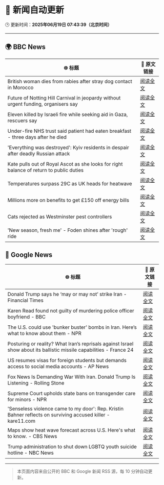 # 🧠 新闻自动更新

🕒 更新时间：**2025年06月19日 07:43:39（北京时间）**

---

## 🌍 BBC News

| 🌐 标题 | 🔗 原文链接 |
|--------|-------------|
| British woman dies from rabies after stray dog contact in Morocco | [阅读全文](https://www.bbc.com/news/articles/c98wyllp170o) |
| Future of Notting Hill Carnival in jeopardy without urgent funding, organisers say | [阅读全文](https://www.bbc.com/news/articles/cq8zxk083qko) |
| Eleven killed by Israeli fire while seeking aid in Gaza, rescuers say | [阅读全文](https://www.bbc.com/news/articles/c7841705x18o) |
| Under-fire NHS trust said patient had eaten breakfast - three days after he died | [阅读全文](https://www.bbc.com/news/articles/cly2r0x9xwlo) |
| 'Everything was destroyed': Kyiv residents in despair after deadly Russian attack | [阅读全文](https://www.bbc.com/news/articles/c98j1y70e95o) |
| Kate pulls out of Royal Ascot as she looks for right balance of return to public duties | [阅读全文](https://www.bbc.com/news/articles/cjrl34rvdxdo) |
| Temperatures surpass 29C as UK heads for heatwave | [阅读全文](https://www.bbc.com/news/articles/c8d6jmmdq5go) |
| Millions more on benefits to get £150 off energy bills | [阅读全文](https://www.bbc.com/news/articles/cx2kym1pvn4o) |
| Cats rejected as Westminster pest controllers | [阅读全文](https://www.bbc.com/news/articles/cqjqrddnldgo) |
| 'New season, fresh me' - Foden shines after 'rough' ride | [阅读全文](https://www.bbc.com/sport/football/articles/c0ep1lp24d7o) |

## 📰 Google News

| 🌐 标题 | 🔗 原文链接 |
|--------|-------------|
| Donald Trump says he ‘may or may not’ strike Iran - Financial Times | [阅读全文](https://news.google.com/rss/articles/CBMicEFVX3lxTFA5eHFKLXFDd3hpRk9ZWkg5dzdWTHBmOGNLeDl5NGRwOUdINlNBcDZlSGZiNG85UG4zYlQwZGZta1lpUG8wYVRpQnFUOUN4V0NHV2sySVVSaDVRYThSNU53QjdRUFhXMzVYd202VnZlZlo?oc=5) |
| Karen Read found not guilty of murdering police officer boyfriend - BBC | [阅读全文](https://news.google.com/rss/articles/CBMiWkFVX3lxTE1QOUdXY3NFSG13cTZkWll6Ykgyak81b0RVb0o5TkMyVWlNNkpfX0t6enROZ3RWSmM3dDZiT20xcnV3WG00bERZZDhRaEdZbXNldld4eWd3MnNBd9IBX0FVX3lxTE9hY1NkeHlyejQzX0hZb3d3a1V6b0prMHJSY1oxa2x5VGp3Vk9DbGtKTkk5VXFQSGN2RDdubEJ6OUc0UzU1MnhpSUxDMjFMYWxzeHc5bGNNb0k3OUJfNk9n?oc=5) |
| The U.S. could use 'bunker buster' bombs in Iran. Here’s what to know about them - NPR | [阅读全文](https://news.google.com/rss/articles/CBMicEFVX3lxTE5XZXdzSG1KWkFGbkNadkhGTVFTdnpRa0p3Tlc2S0tXUzFnTmxzWmZVMmJtblJNTVhKakZtbnhQTE1IOUZnZDdGZnlNM1VnNktWbHJHN2xtQ0xod2VoQk5ZWmVGQzB2cHhySjBnWXV3MkU?oc=5) |
| Posturing or reality? What Iran’s reprisals against Israel show about its ballistic missile capabilities - France 24 | [阅读全文](https://news.google.com/rss/articles/CBMi6AFBVV95cUxNWTJOZ2lSaXZ3cWlpbDQ4bUhjSWg1emtIZmo4X1UtXzVsSllmY01WMUNsemxpUzc4Q2Jwb1U1aUlzMkZ4Zl8zTEUxWGlMVWZVeUhBcVZMYy1SVk9ZOVV2VzJfVnNsYnYwRDdzdVN4ckM5NjhwenJCeDZuZVJmRzc1U3hhSTJqS3hJWUdGVVFiMG5SU01sVUczVWpuQllfR1BSV0NranpKalY2aXlxZ1NGOUhZUldrajlhbHVuRW1RbVk1blJxYjlmbXN0U0ZWOFNpcHJTRlJNOXAySEVHeWc1aGxfSkhKZHg5?oc=5) |
| US resumes visas for foreign students but demands access to social media accounts - AP News | [阅读全文](https://news.google.com/rss/articles/CBMilwFBVV95cUxOYjR5OHYzeGk5Q3pBNXFFVTh0V090a1JvN1QwekFNWGhhaVNFcDNfenM1dzJrQ3hqZ2FWMkRlWkQxa3oyaGExV29ib2hTM0NUS0ZTdUpHOVJEZWptcEVSM1lYRDh0OXVxVDhvcWNJR2h2ZFFoamtuUFV2ejVTajlzT2dxamdJbVpwVUZXY1ZMb2c3NEJlQXdj?oc=5) |
| Fox News Is Demanding War With Iran. Donald Trump Is Listening - Rolling Stone | [阅读全文](https://news.google.com/rss/articles/CBMirgFBVV95cUxQMWhiYjQwNV9XLTlKblZwVGZaanV4ZlhJMlFKSjVBd0ZVTUtlazFhVV9WbXFkUDZVVW5xZnJwNWlEQjBscklfb3MzellocXhKazJrTE1uZjJnQTNfZGdDMUN1emtLanFwR2VXYjQ5VFUwMjVkTkZrZkdLOFdUYlNrRG1GOENKUndRczIxczdlQVZLM0U4Qi1vMTN1aTRheFkxeDZPTzNIY2JPV0hVR1E?oc=5) |
| Supreme Court upholds state bans on transgender care for minors - NPR | [阅读全文](https://news.google.com/rss/articles/CBMigwFBVV95cUxOSnBFaFhfWUdya194SGRZX0FiZWNwaEQzY3JIZEd3aFo5RnFJVWU5M2RVTVlXVEFJcDJWbEkyZWh2c1VaYjVPY2tTaGtZS3d1MWpMaWpRSWlHQ3EyM0dodDd0S25zWGJpWjFjY0ZjajA5WVF4aEZyQVRDVFIzTmJYN1pJdw?oc=5) |
| 'Senseless violence came to my door': Rep. Kristin Bahner reflects on surviving accused killer - kare11.com | [阅读全文](https://news.google.com/rss/articles/CBMiggJBVV95cUxOdXNnNE5OU0d3ODFRYmVBNXVtYmNpRENiaU9qeWV2aUptZ0tOdnNlVzRyWGhBSGdlNG9CdHZmNnpScE03RDB6Rnhkcm5tNmVYeEloLXh6a1hJdGdlWkw3TEREVmdFTXkyVmtzV1VwNE9MLWFSempETm5OVGVEZnVYM01pdFlWMDZhLXFTbkY1dFNaOHp0V2Q2cnVvbGNTdUJRZTF0OS1sWi00UkRhVzF3dy1RaDNtMXpFS0RlcTdpaDdOWks4ekctS0N3Vklyd05UbE5EY0FlbXJKeExRem4wSkh0Tmw1OTNqc0pDZkpxbjF0OHBjSXd2anpJcnB3T3ZsYVE?oc=5) |
| Maps show heat wave forecast across U.S. Here's what to know. - CBS News | [阅读全文](https://news.google.com/rss/articles/CBMidEFVX3lxTE84MzRIcmFRLTJ5SE1ZWXFoVV9Nc0t3QXBxcWZ1QS1ObERBVXBOdHBuY2ZHQTI4ci12VF9Zb0Y4SHZxU1BMZFgxWk1mMDJZR0dEbWY5d3RsamZEQ3BzRGI4a0RLSzRXVEdOdEpqUmtFUW11RFlw0gF6QVVfeXFMTWpfa3JVcWZSLXRsNFdOQ1d1RmtscGEyeHlxSG4wVzJMVndTLURGU0ZDcF83VDhoTFJMdF9sb05wbnplXzdkeW9hS1VndlFGdG9XU25tVTdRTUotWFdhSHF3VENOcFNQVlhTSHhZTkxMQm5lTnlWTGxxVkE?oc=5) |
| Trump administration to shut down LGBTQ youth suicide hotline - NBC News | [阅读全文](https://news.google.com/rss/articles/CBMiqAFBVV95cUxNeEZNdm1oUVEtVGl4U3VTcW1OZnM2Y3ZIUzJFVlFFVUduRmNmZGFwMEdUV0pLSXVLZ1phU2ZqQnlwRldBRW9yYm1SdGQ3QTZjZGFVdVBnbU55ckd6VFIyMHhadjVqd2RGXzlCVnhNSWtYeTE5eXpKTEdpZndESEJPdHVCclhvZnlqUWhocXVxaFc1cTROVS1mSkYtQWVRZjNEeUNjaEVKTTDSAVZBVV95cUxQcXRQcjFEdUVSd0VRQm9ycmlOS05VZWtlNnZfM2RVZnJXZzJXMUFtUmhkQTVpVHJCZjNnc1hLeU9RQmlnck9GVXNJTjhIdWRib3Y0M0ZoQQ?oc=5) |

---
> 本页面内容来自公开的 BBC 和 Google 新闻 RSS 源，每 10 分钟自动更新。
